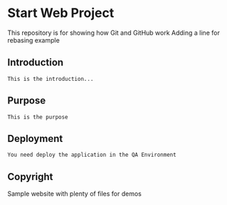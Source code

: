 # Start Web Project

This repository is for showing how Git and GitHub work
Adding a line for rebasing example

## Introduction

	This is the introduction...
	
## Purpose
	
	This is the purpose

## Deployment

	You need deploy the application in the QA Environment

## Copyright
Sample website with plenty of files for demos